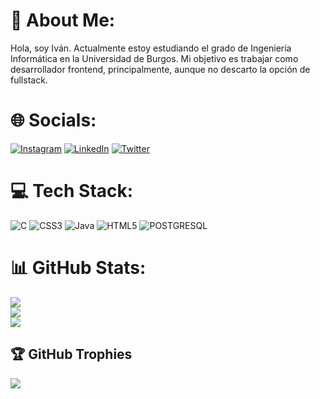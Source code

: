 # 💫 About Me:
Hola, soy Iván. Actualmente estoy estudiando el grado de Ingeniería Informática en la Universidad de Burgos. Mi objetivo es trabajar como desarrollador frontend, principalmente, aunque no descarto la opción de fullstack.


# 🌐 Socials:
[![Instagram](https://img.shields.io/badge/Instagram-%23E4405F.svg?logo=Instagram&logoColor=white)](https://instagram.com/ivaanesteepar) [![LinkedIn](https://img.shields.io/badge/LinkedIn-%230077B5.svg?logo=linkedin&logoColor=white)](https://linkedin.com/in/ivaanesteepar)  [![Twitter](https://img.shields.io/badge/Twitter-%231DA1F2.svg?logo=Twitter&logoColor=white)](https://twitter.com/ivaanesteepar) 

# 💻 Tech Stack:
![C](https://img.shields.io/badge/c-%2300599C.svg?style=for-the-badge&logo=c&logoColor=white) ![CSS3](https://img.shields.io/badge/css3-%231572B6.svg?style=for-the-badge&logo=css3&logoColor=white) ![Java](https://img.shields.io/badge/java-%23ED8B00.svg?style=for-the-badge&logo=java&logoColor=white) ![HTML5](https://img.shields.io/badge/html5-%23E34F26.svg?style=for-the-badge&logo=html5&logoColor=white)
![POSTGRESQL](https://img.shields.io/badge/PostgreSQL-316192?style=for-the-badge&logo=postgresql&logoColor=white)
# 📊 GitHub Stats:
![](https://github-readme-stats.vercel.app/api?username=ivaanesteepar&theme=dark&hide_border=false&include_all_commits=true&count_private=false)<br/>
![](https://github-readme-streak-stats.herokuapp.com/?user=ivaanesteepar&theme=dark&hide_border=false)<br/>
![](https://github-readme-stats.vercel.app/api/top-langs/?username=ivaanesteepar&theme=dark&hide_border=false&include_all_commits=true&count_private=false&layout=compact)

## 🏆 GitHub Trophies
![](https://github-profile-trophy.vercel.app/?username=ivaanesteepar&theme=radical&no-frame=false&no-bg=false&margin-w=4)
